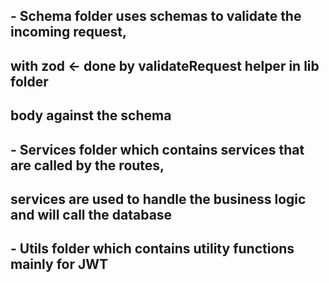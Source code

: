 ## - Schema folder uses schemas to validate the incoming request,

## with zod <- done by validateRequest helper in lib folder

## body against the schema

## - Services folder which contains services that are called by the routes,

## services are used to handle the business logic and will call the database

## - Utils folder which contains utility functions mainly for JWT
